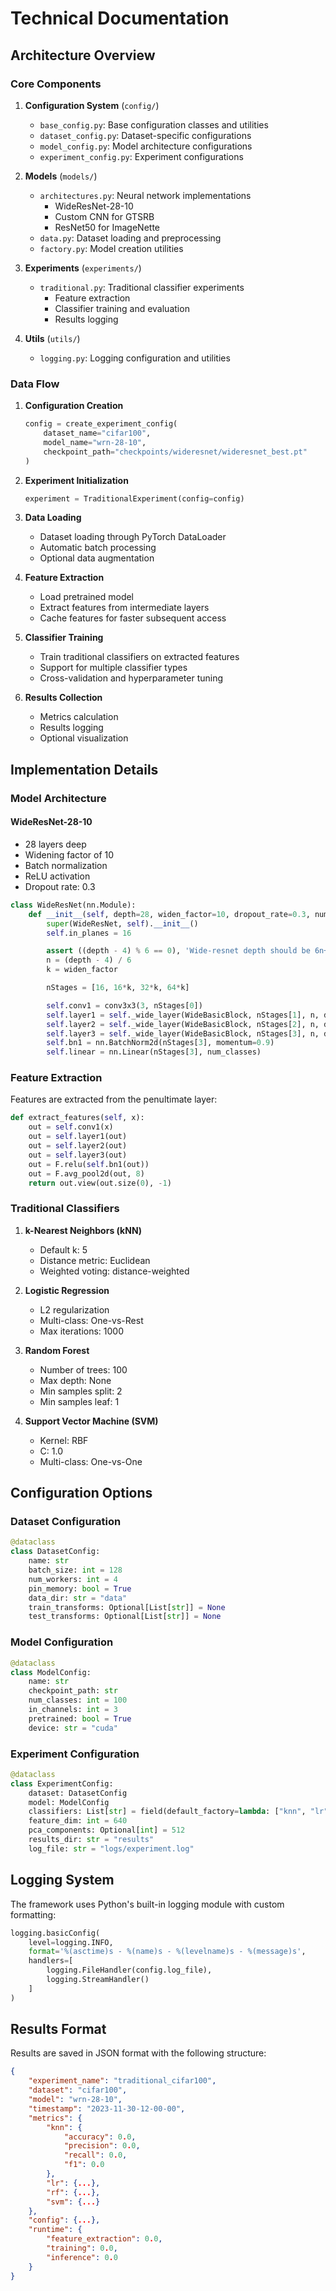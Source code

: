 # Technical Documentation

## Architecture Overview

### Core Components

1. **Configuration System** (`config/`)

   - `base_config.py`: Base configuration classes and utilities
   - `dataset_config.py`: Dataset-specific configurations
   - `model_config.py`: Model architecture configurations
   - `experiment_config.py`: Experiment configurations

2. **Models** (`models/`)

   - `architectures.py`: Neural network implementations
     - WideResNet-28-10
     - Custom CNN for GTSRB
     - ResNet50 for ImageNette
   - `data.py`: Dataset loading and preprocessing
   - `factory.py`: Model creation utilities

3. **Experiments** (`experiments/`)

   - `traditional.py`: Traditional classifier experiments
     - Feature extraction
     - Classifier training and evaluation
     - Results logging

4. **Utils** (`utils/`)
   - `logging.py`: Logging configuration and utilities

### Data Flow

1. **Configuration Creation**

   ```python
   config = create_experiment_config(
       dataset_name="cifar100",
       model_name="wrn-28-10",
       checkpoint_path="checkpoints/wideresnet/wideresnet_best.pt"
   )
   ```

2. **Experiment Initialization**

   ```python
   experiment = TraditionalExperiment(config=config)
   ```

3. **Data Loading**

   - Dataset loading through PyTorch DataLoader
   - Automatic batch processing
   - Optional data augmentation

4. **Feature Extraction**

   - Load pretrained model
   - Extract features from intermediate layers
   - Cache features for faster subsequent access

5. **Classifier Training**

   - Train traditional classifiers on extracted features
   - Support for multiple classifier types
   - Cross-validation and hyperparameter tuning

6. **Results Collection**
   - Metrics calculation
   - Results logging
   - Optional visualization

## Implementation Details

### Model Architecture

#### WideResNet-28-10

- 28 layers deep
- Widening factor of 10
- Batch normalization
- ReLU activation
- Dropout rate: 0.3

```python
class WideResNet(nn.Module):
    def __init__(self, depth=28, widen_factor=10, dropout_rate=0.3, num_classes=100):
        super(WideResNet, self).__init__()
        self.in_planes = 16

        assert ((depth - 4) % 6 == 0), 'Wide-resnet depth should be 6n+4'
        n = (depth - 4) / 6
        k = widen_factor

        nStages = [16, 16*k, 32*k, 64*k]

        self.conv1 = conv3x3(3, nStages[0])
        self.layer1 = self._wide_layer(WideBasicBlock, nStages[1], n, dropout_rate, stride=1)
        self.layer2 = self._wide_layer(WideBasicBlock, nStages[2], n, dropout_rate, stride=2)
        self.layer3 = self._wide_layer(WideBasicBlock, nStages[3], n, dropout_rate, stride=2)
        self.bn1 = nn.BatchNorm2d(nStages[3], momentum=0.9)
        self.linear = nn.Linear(nStages[3], num_classes)
```

### Feature Extraction

Features are extracted from the penultimate layer:

```python
def extract_features(self, x):
    out = self.conv1(x)
    out = self.layer1(out)
    out = self.layer2(out)
    out = self.layer3(out)
    out = F.relu(self.bn1(out))
    out = F.avg_pool2d(out, 8)
    return out.view(out.size(0), -1)
```

### Traditional Classifiers

1. **k-Nearest Neighbors (kNN)**

   - Default k: 5
   - Distance metric: Euclidean
   - Weighted voting: distance-weighted

2. **Logistic Regression**

   - L2 regularization
   - Multi-class: One-vs-Rest
   - Max iterations: 1000

3. **Random Forest**

   - Number of trees: 100
   - Max depth: None
   - Min samples split: 2
   - Min samples leaf: 1

4. **Support Vector Machine (SVM)**
   - Kernel: RBF
   - C: 1.0
   - Multi-class: One-vs-One

## Configuration Options

### Dataset Configuration

```python
@dataclass
class DatasetConfig:
    name: str
    batch_size: int = 128
    num_workers: int = 4
    pin_memory: bool = True
    data_dir: str = "data"
    train_transforms: Optional[List[str]] = None
    test_transforms: Optional[List[str]] = None
```

### Model Configuration

```python
@dataclass
class ModelConfig:
    name: str
    checkpoint_path: str
    num_classes: int = 100
    in_channels: int = 3
    pretrained: bool = True
    device: str = "cuda"
```

### Experiment Configuration

```python
@dataclass
class ExperimentConfig:
    dataset: DatasetConfig
    model: ModelConfig
    classifiers: List[str] = field(default_factory=lambda: ["knn", "lr", "rf", "svm"])
    feature_dim: int = 640
    pca_components: Optional[int] = 512
    results_dir: str = "results"
    log_file: str = "logs/experiment.log"
```

## Logging System

The framework uses Python's built-in logging module with custom formatting:

```python
logging.basicConfig(
    level=logging.INFO,
    format='%(asctime)s - %(name)s - %(levelname)s - %(message)s',
    handlers=[
        logging.FileHandler(config.log_file),
        logging.StreamHandler()
    ]
)
```

## Results Format

Results are saved in JSON format with the following structure:

```json
{
    "experiment_name": "traditional_cifar100",
    "dataset": "cifar100",
    "model": "wrn-28-10",
    "timestamp": "2023-11-30-12-00-00",
    "metrics": {
        "knn": {
            "accuracy": 0.0,
            "precision": 0.0,
            "recall": 0.0,
            "f1": 0.0
        },
        "lr": {...},
        "rf": {...},
        "svm": {...}
    },
    "config": {...},
    "runtime": {
        "feature_extraction": 0.0,
        "training": 0.0,
        "inference": 0.0
    }
}
```
